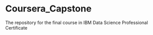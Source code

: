 # Coursera_Capstone
The repository for the final course in IBM Data Science Professional Certificate
